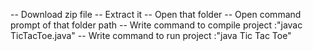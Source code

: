 -- Download zip file
-- Extract it
-- Open that folder
-- Open command prompt of that folder path
-- Write command to compile project :"javac TicTacToe.java"
-- Write command to run project :"java Tic Tac Toe"
